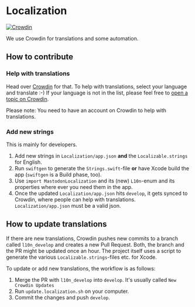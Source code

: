 # Localization
[![Crowdin](https://badges.crowdin.net/mastodon-for-ios/localized.svg)](https://crowdin.com/project/mastodon-for-ios)

We use Crowdin for translations and some automation.

## How to contribute

### Help with translations

Head over [Crowdin][crowdin-mastodon-ios] for that. To help with translations, select your language and translate :-) If your language is not in the list, please feel free to [open a topic on Crowdin](crowdin-mastodon-ios-discussions).

Please note: You need to have an account on Crowdin to help with translations.

### Add new strings

This is mainly for developers.

1. Add new strings in `Localization/app.json` **and** the `Localizable.strings` for English.
2. Run `swiftgen` to generate the `Strings.swift`-file **or** have Xcode build the app (`swiftgen` is a Build phase, too).
3. Use `import MastodonLocalization` and its (new) `L10n`-enum and its properties where ever you need them in the app.
4. Once the updated `Localization/app.json` hits `develop`, it gets synced to Crowdin, where people can help with translations. `Localization/app.json` must be a valid json.

## How to update translations

If there are new translations, Crowdin pushes new commits to a branch called `l10n_develop` and creates a new Pull Request. Both, the branch and the PR might be updated once an hour. The project itself uses a script to generate the various `Localizable.strings`-files etc. for Xcode.

To update or add new translations, the workflow is as follows:

1. Merge the PR with `l10n_develop` into `develop`. It's usually called `New Crowdin Updates`
2. Run `update.localization.sh` on your computer.
3. Commit the changes and push `develop`.

[crowdin-mastodon-ios]: https://crowdin.com/project/mastodon-for-ios
[crowdin-mastodon-ios-discussions]: https://crowdin.com/project/mastodon-for-ios/discussions
